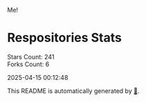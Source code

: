 Me!

# Respositories Stats
Stars Count: 241  
Forks Count: 6

2025-04-15 00:12:48  

This README is automatically generated by [🐰](https://github.com/rnitta/rnitta).
